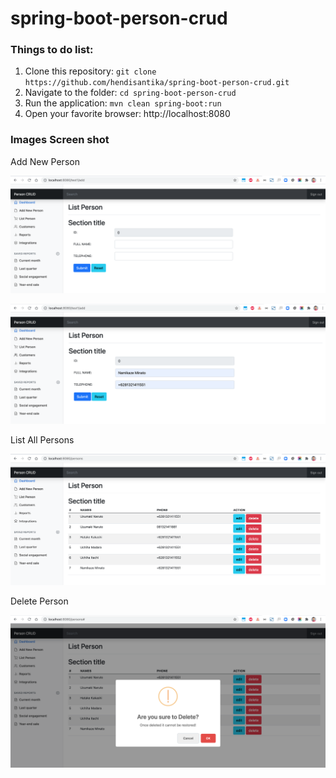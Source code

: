 # spring-boot-person-crud

### Things to do list:

1. Clone this repository: `git clone https://github.com/hendisantika/spring-boot-person-crud.git`
2. Navigate to the folder: `cd spring-boot-person-crud`
3. Run the application: `mvn clean spring-boot:run`
4. Open your favorite browser: http://localhost:8080

### Images Screen shot

Add New Person

![Add New Person](img/add1.png "Add New Person")

![Add New Person](img/add2.png "Add New Person")

List All Persons

![List All Persons](img/list.png "List All Persons")

Delete Person

![Delete Person](img/delete.png "Delete Person")
